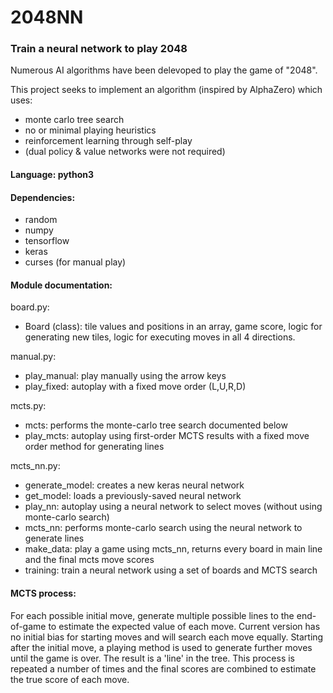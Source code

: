 # 2048NN
### Train a neural network to play 2048

Numerous AI algorithms have been delevoped to play the game of "2048".

This project seeks to implement an algorithm (inspired by AlphaZero) which uses:
- monte carlo tree search
- no or minimal playing heuristics
- reinforcement learning through self-play
- (dual policy & value networks were not required)

#### Language: python3

#### Dependencies:
- random
- numpy
- tensorflow
- keras
- curses (for manual play)

#### Module documentation:
board.py:
- Board (class): tile values and positions in an array, game score, logic for generating new tiles, logic for executing moves in all 4 directions.

manual.py:
- play_manual: play manually using the arrow keys
- play_fixed: autoplay with a fixed move order (L,U,R,D)

mcts.py:
- mcts: performs the monte-carlo tree search documented below
- play_mcts: autoplay using first-order MCTS results with a fixed move order method for generating lines

mcts_nn.py:
- generate_model: creates a new keras neural network
- get_model: loads a previously-saved neural network
- play_nn: autoplay using a neural network to select moves (without using monte-carlo search)
- mcts_nn: performs monte-carlo search using the neural network to generate lines
- make_data: play a game using mcts_nn, returns every board in main line and the final mcts move scores
- training: train a neural network using a set of boards and MCTS search

#### MCTS process:

For each possible initial move, generate multiple possible lines to the end-of-game to estimate the expected value of each move.
Current version has no initial bias for starting moves and will search each move equally. 
Starting after the initial move, a playing method is used to generate further moves until the game is over. 
The result is a 'line' in the tree. 
This process is repeated a number of times and the final scores are combined to estimate the true score of each move.
